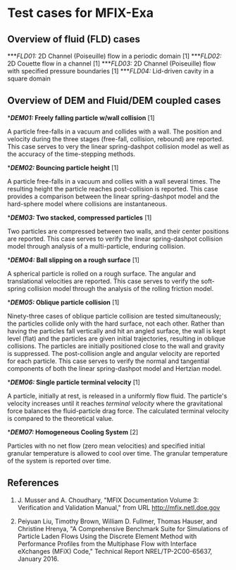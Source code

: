# Test cases for MFIX-Exa

## Overview of fluid (FLD) cases

***_FLD01:_ 2D Channel (Poiseuille) flow in a periodic domain [1]
***_FLD02:_ 2D Couette flow in a channel [1]
***_FLD03:_ 2D Channel (Poiseuille) flow with specified pressure boundaries  [1]
***_FLD04:_ Lid-driven cavity in a square domain

## Overview of DEM and Fluid/DEM coupled cases

***_DEM01:_ Freely falling particle w/wall collision** [1]

A particle free-falls in a vacuum and collides with a wall. The position and velocity during the three stages (free-fall, collision, rebound) are reported. This case serves to very the linear spring-dashpot collision model as well as the accuracy of the time-stepping methods.


***_DEM02:_ Bouncing particle height** [1]

A particle free-falls in a vacuum and collies with a wall several times. The resulting height the particle reaches post-collision is reported. This case provides a comparison between the linear spring-dashpot model and the hard-sphere model where collisions are instantaneous.


***_DEM03:_ Two stacked, compressed particles** [1]

Two particles are compressed between two walls, and their center positions are reported. This case serves to verify the linear spring-dashpot collision model through analysis of a multi-particle, enduring collision.

***_DEM04:_ Ball slipping on a rough surface** [1]

A spherical particle is rolled on a rough surface. The angular and translational velocities are reported. This case serves to verify the soft-spring collision model through the analysis of the rolling friction model.

***_DEM05:_ Oblique particle collision** [1]

Ninety-three cases of oblique particle collision are tested simultaneously; the particles collide
only with the hard surface, not each other.  Rather than having the particles fall vertically and 
hit an angled surface, the wall is kept level (flat) and the particles are given initial trajectories,
resulting in oblique collisions. The particles are initially positioned close to the wall and 
gravity is suppressed.  The post-collision angle and angular velocity are reported for each particle. 
This case serves to verify the normal and tangential components of both the linear spring-dashpot model 
and Hertzian model.

***_DEM06:_ Single particle terminal velocity** [1]

A particle, initially at rest, is released in a uniformly flow fluid. The particle's velocity increases until it reaches _terminal velocity_ where the gravitational force balances the fluid-particle drag force. The calculated terminal velocity is compared to the theoretical value.


***_DEM07:_ Homogeneous Cooling System** [2]

Particles with no net flow (zero mean velocities) and specified initial granular temperature is allowed to cool over time. The granular temperature of the system is reported over time.


## References
1. J. Musser and A. Choudhary, "MFIX Documentation Volume 3: Verification and Validation Manual," from URL http://mfix.netl.doe.gov

2. Peiyuan Liu, Timothy Brown, William D. Fullmer, Thomas Hauser, and Christine Hrenya, "A Comprehensive Benchmark Suite for Simulations of Particle Laden Flows Using the Discrete Element Method with Performance Profiles from the Multiphase Flow with Interface eXchanges (MFiX) Code," Technical Report NREL/TP-2C00-65637, January 2016.
